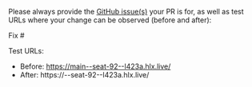 Please always provide the [GitHub issue(s)](../issues) your PR is for, as well as test URLs where your change can be observed (before and after):

Fix #<gh-issue-id>

Test URLs:
- Before: https://main--seat-92--l423a.hlx.live/
- After: https://<branch>--seat-92--l423a.hlx.live/
